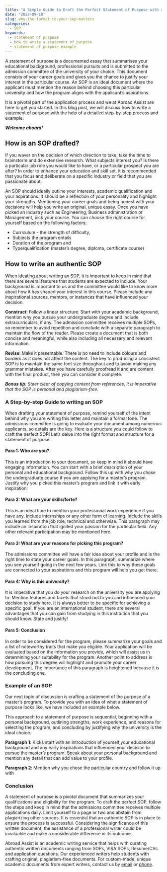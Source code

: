 ```yaml
---
title: "A Simple Guide to Draft the Perfect Statement of Purpose with an example"
date: "2023-09-10"
slug: why-the-format-to-your-sop-matters
categories:
  - SOP
keywords:
  - statement of purpose
  - how to write a statement of purpose
  - statement of purpose example
---
```


A statement of purpose is a documented essay that summarises your educational background, professional pursuits and is
submitted to the admission committee of the university of your choice. This document consists of your career goals and
gives you the chance to justify your interest in the particular course. An SOP is an ideal document where the applicant
must mention the reason behind choosing this particular university and how the program aligns with the applicant’s
aspirations.

It is a pivotal part of the application process and we at Abroad Assist are here to get you started. In this blog post,
we will discuss how to write a statement of purpose with the help of a detailed step-by-step process and example.

**_Welcome aboard!_**

## How is an SOP drafted?

If you waver on the decision of which direction to take, take the time to brainstorm and do extensive research. What
subjects interest you? Is there a particular job role you would like to have, or a particular prospect you are after? In
order to enhance your education and skill set, it is recommended that you focus and deliberate on a specific industry or
field that you are passionate about.

An SOP should ideally outline your interests, academic qualification and your aspirations. It should be a reflection of
your personality and highlight your strengths. Mentioning your career goals and being honest with your decisions will
help you write an original, unique essay. Once you have picked an industry such as Engineering, Business administration
or Management, pick your course. You can choose the right course for yourself based on the following factors:

- Curriculum - the strength of difficulty,
- Subjects the program entails
- Duration of the program and
- Type/qualification (master’s degree, diploma, certificate course)

## How to write an authentic SOP

When ideating about writing an SOP, it is important to keep in mind that there are several features that students are
expected to include. Your background is important to us and the committee would like to know more about how it has
shaped your interest in this course. Please include any inspirational sources, mentors, or instances that have
influenced your decision.

**Construct**: Follow a linear structure. Start with your academic background, mention why you pursue your undergraduate
degree and include extracurriculars, if any. The admission committee receives multiple SOPs, so remember to avoid
repetition and conclude with a separate paragraph to maintain the flow of the reader. Please create a document that is
both concise and meaningful, while also including all necessary and relevant information.

**Revise**: Make it presentable. There is no need to include colours and borders as it does not affect the content. The
key to producing a consistent SOP is to maintain the same font size throughout and to avoid making any grammar mistakes.
After you have carefully proofread it and are content with the final product, then you can consider it complete.

_**Bonus tip**: Steer clear of copying content from references, it is imperative that the SOP is personal and
plagiarism-free._

### A Step-by-step Guide to writing an SOP

When drafting your statement of purpose, remind yourself of the intent behind why you are writing this letter and
maintain a formal tone. The admissions committee is going to evaluate your document among numerous applicants, so
details are the key. Here is a structure you could follow to craft the perfect SOP! Let’s delve into the right format
and structure for a statement of purpose:

#### Para 1: Who are you?

This is an introduction to your document, so keep in mind it should have engaging information. You can start with a
brief description of your personal and educational background. Follow this up with why you chose the undergraduate
course if you are applying for a master’s program. Justify why you picked this master’s program and link it with early
inspiration.

#### Para 2: What are your skills/forte?

This is an ideal time to mention your professional work experience if you have any. Include internships or any other
form of learning. Include the skills you learned from the job role, technical and otherwise. This paragraph may include
an inspiration that ignited your passion for the particular field. Any other relevant participation may be mentioned
here.

#### Para 3: What are your reasons for picking this program?

The admissions committee will have a fair idea about your profile and is the right time to state your career goals. In
this paragraph, summarize where you see yourself going in the next few years. Link this to why these goals are connected
to your aspirations and this program will help you get there.

#### Para 4: Why is this university?

It is imperative that you do your research on the university you are applying to. Mention features and facets that stood
out to you and influenced your decision to study here. It is always better to be specific for achieving a specific goal.
If you are an international student, there are several advantages that you can gain from studying in this institution
that you should know. State and justify!

#### Para 5: Conclusion

In order to be considered for the program, please summarize your goals and a list of noteworthy traits that make you
eligible. Your application will be evaluated based on the information you provide, which will assist us in determining
your suitability for the program. Another point to address is how pursuing this degree will highlight and promote your
career development. The importance of this paragraph is heightened because it is the concluding one.

### Example of an SOP

Our next topic of discussion is crafting a statement of the purpose of a master’s program. To provide you with an idea
of what a statement of purpose looks like, we have included an example below.

This approach to a statement of purpose is sequential, beginning with a personal background, outlining strengths, work
experience, and reasons for selecting the program, and concluding by justifying why the university is the ideal choice.

**Paragraph 1**: Kicks start with an introduction of yourself,your educational background and any early inspirations
that influenced your decision to pursue the master’s program. Speak about your personal background and mention any
detail that can add value to your profile.

**Paragraph 2**: Mention why you chose the particular country and follow it up with

### Conclusion

A statement of purpose is a pivotal document that summarizes your qualifications and eligibility for the program. To
draft the perfect SOP, follow the steps and keep in mind that the admissions committee receives multiple applications
daily. Limit yourself to a page or two and abstain from plagiarizing other sources. It is essential that an authentic
SOP is in place to ensure the process is successful. Considering the significance of this written document, the
assistance of a professional writer could be invaluable and make a considerable difference in its outcome.

Abroad Assist is an academic writing service that helps with curating authentic written documents ranging from SOPs,
VISA SOPs, Resume/CVs and application questions. Our experienced writers help students with crafting original,
plagiarism-free documents. For custom-made, unique academic documents from expert writers, contact us by
[email](mailto:contact@abroadassist.net) or [phone](tel:919949883658).
